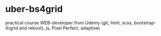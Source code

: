 # uber-bs4grid
practical course WEB-developer from Udemy (git, html, scss, bootstrap-4(grid and reboot), js, Pixel Perfect, adaptive)
